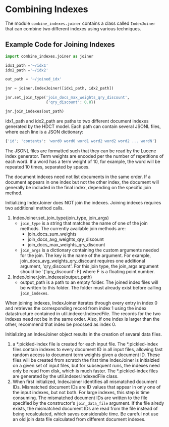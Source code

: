 # Combining Indexes

The module `combine_indexes.joiner` contains a class called
`IndexJoiner` that can combine two different indexes using various
techniques.

## Example Code for Joining Indexes
```python
import combine_indexes.joiner as joiner

idx1_path ='~/idx1'
idx2_path ='~/idx2'

out_path = '~/joined_idx'

jnr = joiner.IndexJoiner([idx1_path, idx2_path])

jnr.set_join_type('join_docs_max_weights_qry_discount',
                  {'qry_discount': 0.8})

jnr.join_indexes(out_path)
```

idx1_path and idx2_path are paths to two different document indexes
generated by the HDCT model. Each path can contain several JSONL
files, where each line is a JSON dictionary:
```python
{'id'; 'contents': 'word0 word0 word1 word2 word2 word2 ... wordN'}
```
The JSONL files are formatted such that they can be read by the
Lucene index generator. Term weights are encoded per the number of
repetitions of each word. If a word has a term weight of 10, for example,
the word will be repeated 10 times, separated by spaces.

The document indexes need not list documents in the same order.
If a document appears in one index but not the other index, the
document will generally be included in the final index, depending
on the specific join method.

Initializing IndexJoiner does NOT join the indexes. Joining indexes
requires two additional method calls.

1. IndexJoiner.set_join_type(join_type, join_args)
    * `join_type` is a string that matches the name of one of the
    join methods. The currently available join methods are:
        * join_docs_sum_weights
        * join_docs_avg_weights_qry_discount
        * join_docs_max_weights_qry_discount
    * `join_args` is a dictionary containing the custom arguments
    needed for the join. The key is the name of the argument.
    For example, join_docs_avg_weights_qry_discount requires one
    additional argument, 'qry_discount'. For this join type, the
    join_args argument should be `{'qry_discount': F} where F is
    a floating point number.
2. IndexJoiner.join_indexes(output_path)
    * output_path is a path to an empty folder. The joined index
    files will be written to this folder. The folder must already
    exist before calling `join_indexes`.

When joining indexes, IndexJoiner iterates through every entry in
index 0 and retrieves the corresponding record from index 1 using
the index datastructure contained in util.indexer.IndexedFile.
The records for the two indexes need not be in the same order.
Also, if one index is larger than the other, recommend that index
be procssed as index 0.

Initializing an IndexJoiner object results in the creation of
sevaral data files.
1. a *.pickled-index file is created for each input file. The
*.pickled-index files contain indexes to every document ID in all
input files, allowing fast random access to document term weights
given a document ID. These files will be created from scratch the
first time IndexJoiner is initialzied on a given set of input files,
but for subsequent runs, the indexes need only be read from disk,
which is much faster. The *.pickled-index files are generated by
the util.indexer.IndexedFile class.
2. When first initialized, IndexJoiner identifies all mismatched
document IDs. Mismatched document IDs are ID values that appear in
only one of the input indexes, but not both. For large indexes, this
step is time consuming. The mismatched document IDs are written to
the file specified by the constructor's `join_data_file` argument.
If the file alredy exists, the mismatched document IDs are read from
the file instead of being recalculated, which saves considerable
time. Be careful not use an old join data file calculated from
different document indexes.